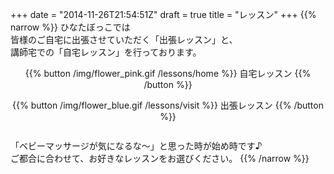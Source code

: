 +++
date = "2014-11-26T21:54:51Z"
draft = true
title = "レッスン"
+++
{{% narrow %}}
ひなたぼっこでは<br>
皆様のご自宅に出張させていただく「出張レッスン」と、<br>
講師宅での「自宅レッスン」を行っております。

<div style="display: inline-block; text-align: center">
{{% button /img/flower_pink.gif /lessons/home %}}
自宅レッスン
{{% /button %}}

{{% button /img/flower_blue.gif /lessons/visit %}}
出張レッスン
{{% /button %}}
</div>

「ベビーマッサージが気になるな〜」と思った時が始め時です♪<br>
ご都合に合わせて、お好きなレッスンをお選びください。
{{% /narrow %}}
